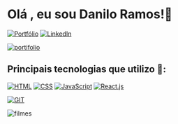 # Olá , eu sou Danilo Ramos!👋
[![Portfólio](https://img.shields.io/badge/website-000000?style=for-the-badge&logo=About.me&logoColor=white)](https://lojadbr.lojavirtualnuvem.com.br/admin/themes/settings/active/#instatheme=pagina-de-inicio)
[![LinkedIn](https://img.shields.io/badge/LinkedIn-0077B5?style=for-the-badge&logo=linkedin&logoColor=white)](https://www.linkedin.com/in/danilo-ramos-b01315250/)

[![portifolio](https://github.com/DanilodRamos/Commit/assets/116719740/7486ba70-dad8-48b8-b1cc-39dd7050da28)](https://github.com/DanilodRamos/Curriculo)

## Principais tecnologias que utilizo 🔧:
[![HTML](https://img.shields.io/badge/HTML5-E34F26?style=for-the-badge&logo=html5&logoColor=white)]()
[![CSS](https://img.shields.io/badge/CSS3-1572B6?style=for-the-badge&logo=css3&logoColor=white)]()
[![JavaScript](https://img.shields.io/badge/JavaScript-F7DF1E?style=for-the-badge&logo=javascript&logoColor=black)]()
[![React.js](https://img.shields.io/badge/React-20232A?style=for-the-badge&logo=react&logoColor=61DAFB)]()

[![GIT](https://img.shields.io/badge/GIT-E44C30?style=for-the-badge&logo=git&logoColor=white)]()

![filmes](https://github.com/DanilodRamos/Commit/assets/116719740/4ec74912-116e-490e-ab1a-553d154a19a8)



